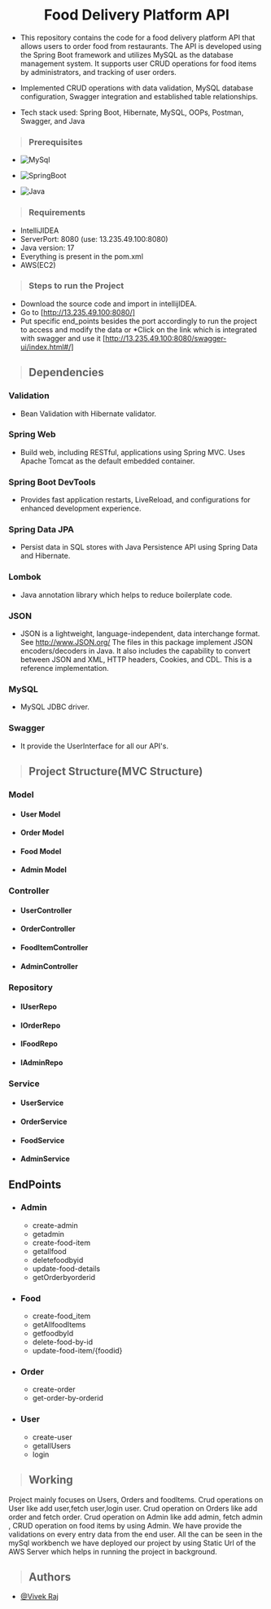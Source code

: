 <h1 align="center"> 
Food Delivery Platform API</h1>

* This repository contains the code for a food delivery platform API that allows users to order food from restaurants. The API is 
  developed using the Spring Boot framework and utilizes MySQL as the database management system. It supports user CRUD operations for 
  food items by administrators, and tracking of user orders.

* Implemented CRUD operations with data validation, MySQL database configuration, Swagger integration and established table 
  relationships.

* Tech stack used: Spring Boot, Hibernate, MySQL, OOPs, Postman, Swagger, and Java
>### Prerequisites
* ![MySql](https://img.shields.io/badge/DBMS-MYSQL%205.7%20or%20Higher-red)
* ![SpringBoot](https://img.shields.io/badge/Framework-SpringBoot-green)


* ![Java](https://img.shields.io/badge/Language-Java%208%20or%20higher-yellow)
>### Requirements
  * IntelliJIDEA
  * ServerPort: 8080 (use: 13.235.49.100:8080)
  * Java version: 17
  * Everything is present in the pom.xml
  * AWS(EC2)
>### Steps to run the Project
* Download the source code and import in intellijIDEA.
*  Go to [http://13.235.49.100:8080/]
* Put specific end_points besides the port accordingly to run the project to access and modify the data or *Click on the link which is integrated with swagger and use it 
[http://13.235.49.100:8080/swagger-ui/index.html#/]

>## Dependencies
 ### Validation
   * Bean Validation with Hibernate validator.
 ### Spring Web
  * Build web, including RESTful, applications using Spring MVC. Uses Apache Tomcat as the default embedded container.
 ### Spring Boot DevTools
   * Provides fast application restarts, LiveReload, and configurations for enhanced development experience.
### Spring Data JPA
  * Persist data in SQL stores with Java Persistence API using Spring Data and Hibernate.
### Lombok
  * Java annotation library which helps to reduce boilerplate code.
### JSON
  * JSON is a lightweight, language-independent, data interchange format. See http://www.JSON.org/ The files in this package implement JSON encoders/decoders in Java. It also includes the capability to convert between JSON and XML, HTTP headers, Cookies, and CDL. This is a reference implementation.
### MySQL
  * MySQL JDBC driver.
### Swagger
  * It provide the UserInterface for all our API's.
>## Project Structure(MVC Structure)
### Model
* #### User Model
* #### Order Model
* #### Food Model
* #### Admin Model
### Controller
* #### UserController
* #### OrderController
* #### FoodItemController
* #### AdminController
### Repository
* #### IUserRepo
* #### IOrderRepo
* #### IFoodRepo
* #### IAdminRepo
### Service
* #### UserService
* #### OrderService
* #### FoodService 
* #### AdminService
## EndPoints
* ### Admin
  * create-admin
  * getadmin
  * create-food-item
  * getallfood
  * deletefoodbyid
  * update-food-details
  * getOrderbyorderid
* ### Food
  * create-food_item
  * getAllfoodItems
  * getfoodbyId
  * delete-food-by-id
  * update-food-item/{foodid}
* ### Order
  * create-order
  * get-order-by-orderid
* ### User
  * create-user
  * getallUsers
  * login
>## Working
Project mainly focuses on Users, Orders and foodItems.
Crud operations on User like add user,fetch user,login user.
Crud operation on Orders like add order and fetch order.
Crud operation on Admin like add admin, fetch admin , CRUD operation on food items by using Admin.
We have provide the validations on every entry data from the end user.
All the can be seen in the mySql workbench
we have deployed our project by using Static Url of the AWS Server which helps in running the project in background.

>## Authors

- [@Vivek Raj](https://github.com/VIVEKRAJ14)

